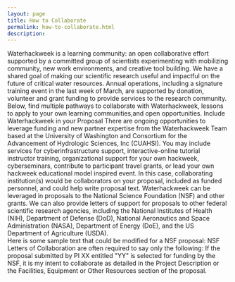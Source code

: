 ```yaml
---
layout: page
title: How to Collaborate
permalink: how-to-collaborate.html
description:
---
```


Waterhackweek is a learning community: an open collaborative effort supported by a committed group of scientists experimenting with mobilizing community, new work environments, and creative tool building. We have a shared goal of making our scientific research useful and impactful on the future of critical water resources. Annual operations, including a signature training event in the last week of March, are supported by donation, volunteer and grant funding to provide services to the research community. Below, find multiple pathways to collaborate with Waterhackweek, lessons to apply to your own learning communities,and open opportunities. 
Include Waterhackweek in your Proposal 
There are ongoing opportunities to leverage funding and new partner expertise from the Waterhackweek Team based at the University of Washington and Consortium for the Advancement of Hydrologic Sciences, Inc (CUAHSI).  You may include services for cyberinfrastructure support, interactive-online tutorial instructor training, organizational support for your own hackweek, cyberseminars, contribute to participant travel grants, or lead your own hackweek educational model inspired event.  In this case, collaborating institution(s) would be collaborators on your proposal, included as funded personnel, and could help write proposal text.  Waterhackweek can be leveraged in proposals to the National Science Foundation (NSF) and other grants. We can also provide letters of support for proposals to other federal scientific research agencies, including the National Institutes of Health (NIH), Department of Defense (DoD), National Aeronautics and Space Administration (NASA), Department of Energy (DoE), and the US Department of Agriculture (USDA).  
Here is some sample text that could be modified for a NSF  proposal:
NSF Letters of Collaboration are often required to say only the following:
If the proposal submitted by PI XX entitled "YY" is selected for funding by the NSF, it is my intent to collaborate as detailed in the Project Description or the Facilities, Equipment or Other Resources section of the proposal.
